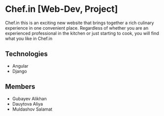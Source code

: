 # Chef.in [Web-Dev, Project]

Chef.in this is an exciting new website that brings together a rich culinary experience in one convenient place. Regardless of whether you are an experienced professional in the kitchen or just starting to cook, you will find what you like in Chef.in

## Technologies
- Angular
- Django

## Members
- Gubayev Alikhan
- Dauytova Aliya
- Muldashov Salamat